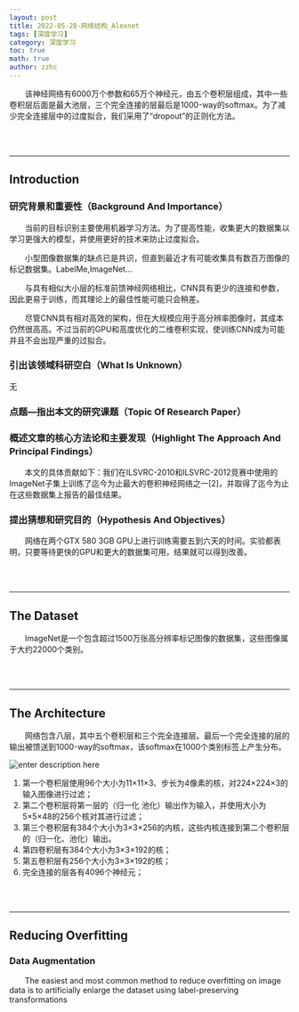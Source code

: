 ```yaml
---
layout: post
title: 2022-05-28-网络结构_Alexnet 
tags: [深度学习]
category: 深度学习
toc: true
math: true
author: zzhc
---
```


&emsp;&emsp;该神经网络有6000万个参数和65万个神经元，由五个卷积层组成，其中一些卷积层后面是最大池层，三个完全连接的层最后是1000-way的softmax。为了减少完全连接层中的过度拟合，我们采用了“dropout”的正则化方法。

<br>
<br>

***

## Introduction

### 研究背景和重要性（Background And Importance）

&emsp;&emsp;当前的目标识别主要使用机器学习方法。为了提高性能，收集更大的数据集以学习更强大的模型，并使用更好的技术来防止过度拟合。

&emsp;&emsp;小型图像数据集的缺点已是共识，但直到最近才有可能收集具有数百万图像的标记数据集。LabelMe,ImageNet...

&emsp;&emsp;与具有相似大小层的标准前馈神经网络相比，CNN具有更少的连接和参数，因此更易于训练，而其理论上的最佳性能可能只会稍差。 

&emsp;&emsp;尽管CNN具有相对高效的架构，但在大规模应用于高分辨率图像时，其成本仍然很高高。不过当前的GPU和高度优化的二维卷积实现，使训练CNN成为可能并且不会出现严重的过拟合。



### 引出该领域科研空白（What Is Unknown）

无

### 点题—指出本文的研究课题（Topic Of Research Paper）


### 概述文章的核心方法论和主要发现（Highlight The Approach And Principal Findings）
&emsp;&emsp;本文的具体贡献如下：我们在ILSVRC-2010和ILSVRC-2012竞赛中使用的ImageNet子集上训练了迄今为止最大的卷积神经网络之一[2]，并取得了迄今为止在这些数据集上报告的最佳结果。

### 提出猜想和研究目的（Hypothesis And Objectives）
&emsp;&emsp;网络在两个GTX 580 3GB GPU上进行训练需要五到六天的时间。实验都表明，只要等待更快的GPU和更大的数据集可用，结果就可以得到改善。 


<br>
<br>

***

## The Dataset

&emsp;&emsp;ImageNet是一个包含超过1500万张高分辨率标记图像的数据集，这些图像属于大约22000个类别。



<br>
<br>

***

## The Architecture
&emsp;&emsp;网络包含八层，其中五个卷积层和三个完全连接层。最后一个完全连接的层的输出被馈送到1000-way的softmax，该softmax在1000个类别标签上产生分布。

![enter description here](http://img.zzhc321.xyz/blog/1653707190487.png)

 1. 第一个卷积层使用96个大小为11×11×3、步长为4像素的核，对224×224×3的输入图像进行过滤；
 2. 第二个卷积层将第一层的（归一化 池化）输出作为输入，并使用大小为5×5×48的256个核对其进行过滤；
 3. 第三个卷积层有384个大小为3×3×256的内核，这些内核连接到第二个卷积层的（归一化、池化）输出。
 4. 第四卷积层有384个大小为3×3×192的核；
 5. 第五卷积层有256个大小为3×3×192的核；
 6. 完全连接的层各有4096个神经元；





<br>
<br>

***

## Reducing Overfitting

### Data Augmentation
&emsp;&emsp;The easiest and most common method to reduce overfitting on image data is to artificially enlarge
the dataset using label-preserving transformations
